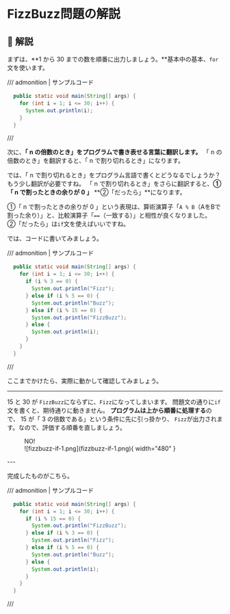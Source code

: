 
# FizzBuzz問題の解説

## 🙋 解説

まずは、**1 から 30 までの数を順番に出力しましょう。**基本中の基本、`for`文を使います。

/// admonition | サンプルコード

```java title="FizzBuzzApp.java" hl_lines="2-4"
  public static void main(String[] args) {
    for (int i = 1; i <= 30; i++) {
      System.out.println(i);
    }
  }
```

///

次に、**「 n の倍数のとき」をプログラムで書き表せる言葉に翻訳します。**
「 n の倍数のとき」を翻訳すると、「 n で割り切れるとき」になります。

では、「 n で割り切れるとき」をプログラム言語で書くとどうなるでしょうか？もう少し翻訳が必要ですね。
「 n で割り切れるとき」をさらに翻訳すると、**①「 n で割ったときの余りが 0 」** **②「だったら」**になります。

①「 n で割ったときの余りが 0 」という表現は、算術演算子「`A % B`（AをBで割った余り）」と、比較演算子「`==`（一致する）」と相性が良くなりました。  
②「だったら」は`if`文を使えばいいですね。  

では、コードに書いてみましょう。

/// admonition | サンプルコード

```java title="FizzBuzzApp.java" hl_lines="3-9 11"
  public static void main(String[] args) {
    for (int i = 1; i <= 30; i++) {
      if (i % 3 == 0) {
        System.out.println("Fizz");
      } else if (i % 5 == 0) {
        System.out.println("Buzz");
      } else if (i % 15 == 0) {
        System.out.println("FizzBuzz");
      } else {
        System.out.println(i);
      }
    }
  }
```

///

ここまでかけたら、実際に動かして確認してみましょう。

---

15 と 30 が `FizzBuzz`にならずに、`Fizz`になってしまいます。
問題文の通りに`if`文を書くと、期待通りに動きません。
**プログラムは上から順番に処理する**ので、 15 が「 3 の倍数である」という条件に先に引っ掛かり、
`Fizz`が出力されます。なので、評価する順番を直しましょう。

<figure markdown>
  <figcaption>NO!</figcaption>
  ![fizzbuzz-if-1.png](fizzbuzz-if-1.png){ width="480" }
</figure>
---

完成したものがこちら。

/// admonition | サンプルコード

```java title="FizzBuzzApp.java" hl_lines="3-5"
  public static void main(String[] args) {
    for (int i = 1; i <= 30; i++) {
      if (i % 15 == 0) {
        System.out.println("FizzBuzz");
      } else if (i % 3 == 0) {
        System.out.println("Fizz");
      } else if (i % 5 == 0) {
        System.out.println("Buzz");
      } else {
        System.out.println(i);
      }
    }
  }
```

///
